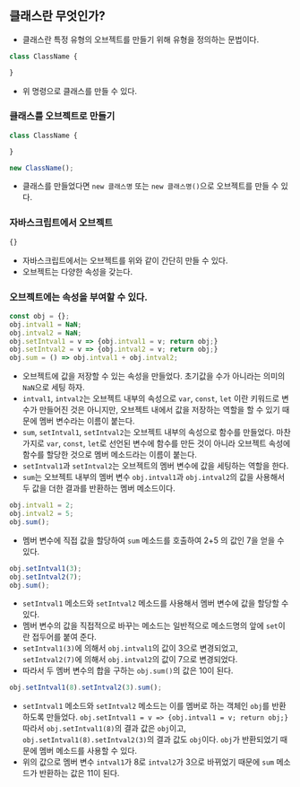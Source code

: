 ## 클래스란 무엇인가?
- 클래스란 특정 유형의 오브젝트를 만들기 위해 유형을 정의하는 문법이다.
```js
class ClassName {

}
```
- 위 명령으로 클래스를 만들 수 있다.

### 클래스를 오브젝트로 만들기
```js
class ClassName {

}

new ClassName();
```
- 클래스를 만들었다면 `new 클래스명` 또는 `new 클래스명()`으로 오브젝트를 만들 수 있다.

### 자바스크립트에서 오브젝트
```js
{}
```
- 자바스크립트에서는 오브젝트를 위와 같이 간단히 만들 수 있다.
- 오브젝트는 다양한 속성을 갖는다.

### 오브젝트에는 속성을 부여할 수 있다.
```js
const obj = {};
obj.intval1 = NaN;
obj.intval2 = NaN;
obj.setIntval1 = v => {obj.intval1 = v; return obj;}
obj.setIntval2 = v => {obj.intval2 = v; return obj;}
obj.sum = () => obj.intval1 + obj.intval2;
```
- 오브젝트에 값을 저장할 수 있는 속성을 만들었다. 초기값을 수가 아니라는 의미의 `NaN`으로 세팅 하자.
- `intval1`, `intval2`는 오브젝트 내부의 속성으로 `var`, `const`, `let` 이란 키워드로 변수가 만들어진 것은 아니지만, 오브젝트 내에서 값을 저장하는 역할을 할 수 있기 때문에 멤버 변수라는 이름이 붙는다.
- `sum`, `setIntval1`, `setIntval2`는 오브젝트 내부의 속성으로 함수를 만들었다. 마찬가지로 `var`, `const`, `let`로 선언된 변수에 함수를 만든 것이 아니라 오브젝트 속성에 함수를 할당한 것으로 멤버 메소드라는 이름이 붙는다.
- `setIntval1`과 `setIntval2`는 오브젝트의 멤버 변수에 값을 세팅하는 역할을 한다.
- `sum`는 오브젝트 내부의 멤버 변수 `obj.intval1`과 `obj.intval2`의 값을 사용해서 두 값을 더한 결과를 반환하는 멤버 메소드이다.

```js
obj.intval1 = 2;
obj.intval2 = 5;
obj.sum();
```
- 멤버 변수에 직접 값을 할당하여 `sum` 메소드를 호출하여 2+5 의 값인 7을 얻을 수 있다.

```js
obj.setIntval1(3);
obj.setIntval2(7);
obj.sum();
```
- `setIntval1` 메소드와 `setIntval2` 메소드를 사용해서 멤버 변수에 값을 할당할 수 있다.
- 멤버 변수의 값을 직접적으로 바꾸는 메소드는 일반적으로 메소드명의 앞에 `set`이란 접두어를 붙여 준다.
- `setIntval1(3)`에 의해서 `obj.intval1`의 값이 3으로 변경되었고, `setIntval2(7)`에 의해서 `obj.intval2`의 값이 7으로 변경되었다.
- 따라서 두 멤버 변수의 합을 구하는 `obj.sum()`의 값은 10이 된다.

```js
obj.setIntval1(8).setIntval2(3).sum();
```
- `setIntval1` 메소드와 `setIntval2` 메소드는 이를 멤버로 하는 객체인 `obj`를 반환하도록 만들었다. `obj.setIntval1 = v => {obj.intval1 = v; return obj;}` 따라서 `obj.setIntval1(8)`의 결과 값은 `obj`이고, `obj.setIntval1(8).setIntval2(3)`의 결과 값도 `obj`이다. `obj`가 반환되었기 때문에 멤버 메소드를 사용할 수 있다.
- 위의 값으로 멤버 변수 `intval1`가 8로 `intval2`가 3으로 바뀌었기 때문에 `sum` 메소드가 반환하는 값은 11이 된다.


